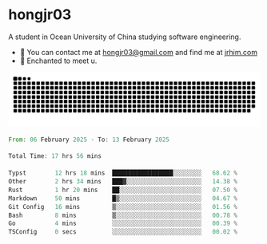 # hongjr03

A student in Ocean University of China studying software engineering. 

- 📧 You can contact me at hongjr03@gmail.com and find me at [jrhim.com](https://jrhim.com/)
- 💜 Enchanted to meet u.

![snake_animation](https://raw.githubusercontent.com/hongjr03/hongjr03/output/github-contribution-grid-snake.svg)

<!--START_SECTION:waka-->

```rust
From: 06 February 2025 - To: 13 February 2025

Total Time: 17 hrs 56 mins

Typst        12 hrs 18 mins  █████████████████░░░░░░░░   68.62 %
Other        2 hrs 34 mins   ███▓░░░░░░░░░░░░░░░░░░░░░   14.38 %
Rust         1 hr 20 mins    ██░░░░░░░░░░░░░░░░░░░░░░░   07.50 %
Markdown     50 mins         █▒░░░░░░░░░░░░░░░░░░░░░░░   04.67 %
Git Config   16 mins         ▒░░░░░░░░░░░░░░░░░░░░░░░░   01.56 %
Bash         8 mins          ▒░░░░░░░░░░░░░░░░░░░░░░░░   00.78 %
Go           4 mins          ░░░░░░░░░░░░░░░░░░░░░░░░░   00.39 %
TSConfig     0 secs          ░░░░░░░░░░░░░░░░░░░░░░░░░   00.02 %
```

<!--END_SECTION:waka-->
